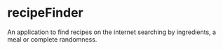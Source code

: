 # recipeFinder
An application to find recipes on the internet searching by ingredients, a meal or complete randomness.
